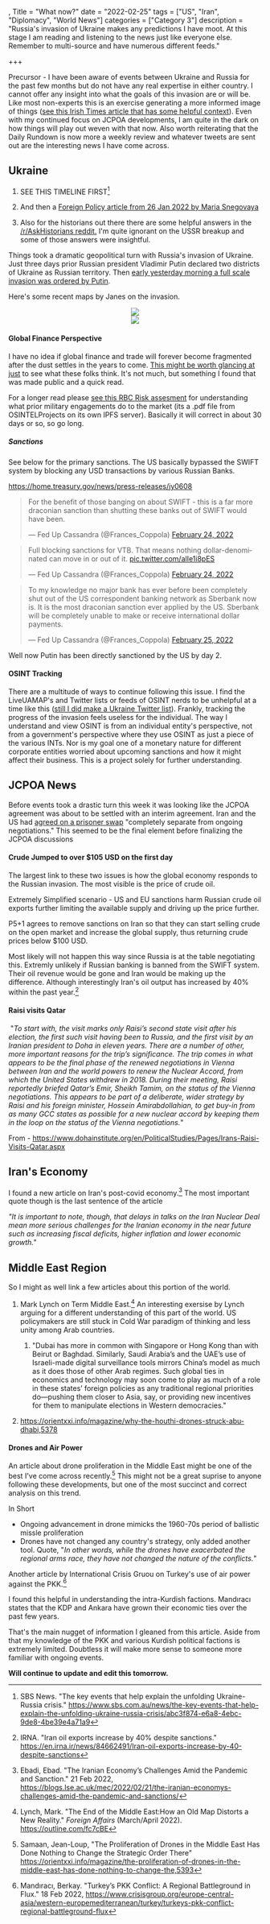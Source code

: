 , Title = "What now?"
date = "2022-02-25"
tags = ["US", "Iran", "Diplomacy", "World News"]
categories = ["Category 3"]
description = "Russia's invasion of Ukraine makes any predictions I have moot. At this stage I am reading and listening to the news just like everyone else. Remember to multi-source and have numerous different feeds."

+++

Precursor - I have been aware of events between Ukraine and Russia for the past few months but do not have any real expertise in either country. I cannot offer any insight into what the goals of this invasion are or will be. Like most non-experts this is an exercise generating a more informed image of things ([see this Irish Times article that has some helpful context]()). Even with my continued focus on JCPOA developments, I am quite in the dark on how things will play out weven with that now. Also worth reiterating that the Daily Rundown is now more a weekly review and whatever tweets are sent out are the interesting news I have come across. 

## Ukraine

1. SEE THIS TIMELINE FIRST[^1]

2. And then a [Foreign Policy article from 26 Jan 2022 by Maria Snegovaya](https://outline.com/MsHjLp) 

3. Also for the historians out there there are some helpful answers in the [/r/AskHistorians reddit.](https://reddit.com/r/AskHistorians/comments/t0gj2p/megathread_on_recent_events_in_ukraine/) I'm quite ignorant on the USSR breakup and some of those answers were insightful.

Things took a dramatic geopolitical turn with Russia's invasion of Ukraine. Just three days prior Russian president Vladimir Putin declared two districts of Ukraine as Russian territory. Then [early yesterday morning a full scale invasion was ordered by Putin](https://t.co/GPWpvxbwbt). 

Here's some recent maps by Janes on the invasion.

<center><img src="https://ipfs.io/ipfs/QmcptwUE2QR1nP6gtTwN1T8bobeaBLjdsvsnQVBe9mVBNs" /></center>

<center><img src="https://ipfs.io/ipfs/QmWoqLNfidAigzKE1Ztjz2ZAZWu2RMQZzjapKcRBQvy1uM" /></center>



#### Global Finance Perspective

I have no idea if global finance and trade will forever become fragmented after the dust settles in the years to come. [This might be worth glancing at just]() to see what these folks think. It's not much, but something I found that was made public and a quick read. 

For a longer read please [see this RBC Risk assesment](https://ipfs.io/ipfs/QmUfkM6jqVmqdbM6Kb4nQQLSrmWyt2Ub7ACmewJL9p6TvT) for understanding what prior military engagements do to the market (its a .pdf file from OSINTELProjects on its own IPFS server). Basically it will correct in about 30 days or so, so go long. 

##### Sanctions

See below for the primary sanctions. The US basically bypassed the SWIFT system by blocking any USD transactions by various Russian Banks.

https://home.treasury.gov/news/press-releases/jy0608


<blockquote class="twitter-tweet" data-dnt="true" data-theme="dark"><p  lang="en" dir="ltr">For the benefit of those banging on about SWIFT - this is a far more draconian sanction than shutting these banks out of  SWIFT would have been.</p>— Fed Up Cassandra  (@Frances_Coppola) <a  href="https://twitter.com/Frances_Coppola/status/1496940411637706754?ref_src=twsrc%5Etfw">February 24, 2022</a></blockquote> <script async src="https://platform.twitter.com/widgets.js"  charset="utf-8"></script> 


<blockquote class="twitter-tweet" data-dnt="true" data-theme="dark"><p lang="en" dir="ltr">Full blocking sanctions for VTB. That means nothing dollar-denominated can move in or out of it. <a href="https://t.co/alIe1i8pES">pic.twitter.com/alIe1i8pES</a></p>&mdash; Fed Up Cassandra (@Frances_Coppola) <a href="https://twitter.com/Frances_Coppola/status/1496942336286334981?ref_src=twsrc%5Etfw">February 24, 2022</a></blockquote> <script async src="https://platform.twitter.com/widgets.js" charset="utf-8"></script>  


<blockquote class="twitter-tweet" data-partner="tweetdeck"><p lang="en" dir="ltr">To my knowledge no major bank has ever before been completely shut out of the US correspondent banking network as Sberbank now is. It is the most draconian sanction ever applied by the US. Sberbank will be completely unable to make or receive international dollar payments.</p>&mdash; Fed Up Cassandra (@Frances_Coppola) <a href="https://twitter.com/Frances_Coppola/status/1497105223180980226?ref_src=twsrc%5Etfw">February 25, 2022</a></blockquote>



Well now Putin has been directly sanctioned by the US by day 2. 





#### OSINT Tracking

There are a multitude of ways to continue following this issue. I find the LiveUAMAP's and Twitter lists or feeds of OSINT nerds to be unhelpful at a time like this ([still I did make a Ukraine Twitter list](https://twitter.com/i/lists/1497222567484080170?s=20)). Frankly, tracking the progress of the invasion feels useless for the individual. The way I understand and view OSINT is from an individual entity's perspective, not from a government's perspective where they use OSINT as just a piece of the various INTs. Nor is my goal one of a monetary nature for different corporate entities worried about upcoming sanctions and how it might affect their business. This is a project solely for further understanding. 

## JCPOA News

Before events took a drastic turn this week it was looking like the JCPOA agreement was about to be settled with an interim agreement. Iran and the US had [agreed on a prisoner swap](https://www.reuters.com/world/middle-east/irans-top-diplomat-says-ready-immediate-prisoner-swap-with-us-2022-02-19/) "completely separate from ongoing negotiations." This seemed to be the final element before finalizing the JCPOA discussions

#### Crude Jumped to over $105 USD on the first day

The largest link to these two issues is how the global economy responds to the Russian invasion. The most visible is the price of crude oil. 

Extremely Simplified scenario - US and EU sanctions harm Russian crude oil exports further limiting the available supply and driving up the price further. 

P5+1 agrees to remove sanctions on Iran so that they can start selling crude on the open market and increase the global supply, thus returning crude prices below $100 USD. 

Most likely will not happen this way since Russia is at the table negotiating this. Extremly unlikely if Russian banking is banned from the SWIFT system. Their oil revenue would be gone and Iran would be making up the difference. Although interestingly Iran's oil output has increased by 40% within the past year.[^2]

#### Raisi visits Qatar

​	"*To start with, the visit marks only  Raisi’s second state visit after his election, the first such visit  having been to Russia, and the first visit by an Iranian president to  Doha in eleven years. There are a number of other, more important  reasons for the trip’s significance. The trip comes in what appears to  be the final phase of the renewed negotiations in Vienna between Iran  and the world powers to renew the Nuclear Accord, from which the United  States withdrew in 2018. During their meeting, Raisi reportedly briefed  Qatar’s Emir, Sheikh Tamim, on the status of the Vienna negotiations.  This appears to be part of a deliberate, wider strategy by Raisi and his foreign minister, Hossein Amirabdollahian, to get buy-in from as many  GCC states as possible for a new nuclear accord by keeping them in the  loop on the status of the Vienna negotiations.*"

From - https://www.dohainstitute.org/en/PoliticalStudies/Pages/Irans-Raisi-Visits-Qatar.aspx

## Iran's Economy

I found a new article on Iran's post-covid economy.[^3] The most important quote though is the last sentence of the article

*"It is important to note, though, that delays in talks on the Iran Nuclear Deal mean more serious challenges for the Iranian economy in the near future such as increasing fiscal deficits, higher inflation and lower economic growth."*



## Middle East Region

So I might as well link a few articles about this portion of the world. 

1. Mark Lynch on Term Middle East.[^5] An interesting exersise by Lynch arguing for a different understanding of this part of the world. US policymakers are still stuck in Cold War paradigm of thinking and less unity among Arab countries. 
   1. "Dubai has more in common with Singapore or Hong Kong than with Beirut or  Baghdad. Similarly, Saudi Arabia’s and the UAE’s use of Israeli-made digital surveillance tools mirrors China’s model as much as it does  those of other Arab regimes. Such global ties in economics and  technology may soon come to play as much of a role in these states’  foreign policies as any traditional regional priorities do—pushing them  closer to Asia, say, or providing new incentives for them to manipulate  elections in Western democracies."

1. https://orientxxi.info/magazine/why-the-houthi-drones-struck-abu-dhabi,5378

#### Drones and Air Power

An article about drone proliferation in the Middle East might be one of the best I've come across recently.[^6] This might not be a great suprise to anyone following these developments, but one of the most succinct and correct analysis on this trend. 

In Short

- Ongoing advancement in drone mimicks the 1960-70s period of ballistic missle proliferation
- Drones have not changed any country's strategy, only added another tool. Quote, "*In other words, while the drones have exacerbated the regional arms race, they have not changed the nature of the conflicts.*"

Another article by International Crisis Gruou on Turkey's use of air power against the PKK.[^4]

I found this helpful in understanding the intra-Kurdish factions. Mandıracı states that the KDP and Ankara have grown their economic ties over the past few years. 

That's the main nugget of information I gleaned from this article. Aside from that my knowledge of the PKK and various Kurdish political factions is extremely limited. Doubtless it will make more sense to someone more familiar with ongoing events. 



**Will continue to update and edit this tomorrow.**

[^1]: SBS News. "The key events that help explain the unfolding Ukraine-Russia crisis." https://www.sbs.com.au/news/the-key-events-that-help-explain-the-unfolding-ukraine-russia-crisis/abc3f874-e6a8-4ebc-9de8-4be39e4a71a9

[^2]: IRNA. "Iran oil exports increase by 40% despite sanctions." https://en.irna.ir/news/84662491/Iran-oil-exports-increase-by-40-despite-sanctions

[^3]: Ebadi, Ebad. "The Iranian Economy’s Challenges Amid the Pandemic and Sanction." 21 Feb 2022, https://blogs.lse.ac.uk/mec/2022/02/21/the-iranian-economys-challenges-amid-the-pandemic-and-sanctions/

[^4]: Mandıracı, Berkay. "Turkey’s PKK Conflict: A Regional Battleground in Flux." 18 Feb 2022, https://www.crisisgroup.org/europe-central-asia/western-europemediterranean/turkey/turkeys-pkk-conflict-regional-battleground-flux

[^5]: Lynch, Mark. "The End of the Middle East:How an Old Map Distorts a New Reality." *Foreign Affairs* (March/April 2022). https://outline.com/fc7cBE

[^6]:  Samaan, Jean-Loup, "The Proliferation of Drones in the Middle East Has Done Nothing to Change the Strategic Order There" https://orientxxi.info/magazine/the-proliferation-of-drones-in-the-middle-east-has-done-nothing-to-change-the,5393